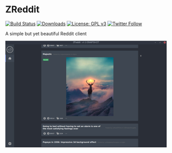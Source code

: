 # ZReddit
[![Build Status](https://travis-ci.org/Zortax/ZReddit.svg?branch=master)](https://travis-ci.org/Zortax/ZReddit)
[![Downloads](https://img.shields.io/github/downloads/Zortax/ZReddit/total.svg)](https://github.com/Zortax/ZReddit/releases)
[![License: GPL v3](https://img.shields.io/badge/License-GPL%20v3-blue.svg)](https://www.gnu.org/licenses/gpl-3.0)
[![Twitter Follow](https://img.shields.io/twitter/follow/leoseib.svg?style=social&logo=twitter&label=Follow)](https://twitter.com/leoseib)


A simple but yet beautiful Reddit client

![Screenshot](screenshots/screenshot_1.png)